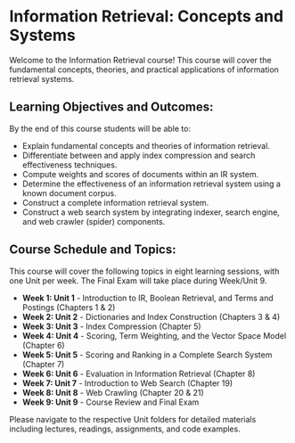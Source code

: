 # Information Retrieval: Concepts and Systems

Welcome to the Information Retrieval course! This course will cover the fundamental concepts, theories, and practical applications of information retrieval systems.

## Learning Objectives and Outcomes:

By the end of this course students will be able to:

* Explain fundamental concepts and theories of information retrieval.
* Differentiate between and apply index compression and search effectiveness techniques.
* Compute weights and scores of documents within an IR system.
* Determine the effectiveness of an information retrieval system using a known document corpus.
* Construct a complete information retrieval system.
* Construct a web search system by integrating indexer, search engine, and web crawler (spider) components.

## Course Schedule and Topics:

This course will cover the following topics in eight learning sessions, with one Unit per week. The Final Exam will take place during Week/Unit 9.

*   **Week 1: Unit 1** - Introduction to IR, Boolean Retrieval, and Terms and Postings (Chapters 1 & 2)
*   **Week 2: Unit 2** - Dictionaries and Index Construction (Chapters 3 & 4)
*   **Week 3: Unit 3** - Index Compression (Chapter 5)
*   **Week 4: Unit 4** - Scoring, Term Weighting, and the Vector Space Model (Chapter 6)
*   **Week 5: Unit 5** - Scoring and Ranking in a Complete Search System (Chapter 7)
*   **Week 6: Unit 6** - Evaluation in Information Retrieval (Chapter 8)
*   **Week 7: Unit 7** - Introduction to Web Search (Chapter 19)
*   **Week 8: Unit 8** - Web Crawling (Chapter 20 & 21)
*   **Week 9: Unit 9** - Course Review and Final Exam

Please navigate to the respective Unit folders for detailed materials including lectures, readings, assignments, and code examples.
